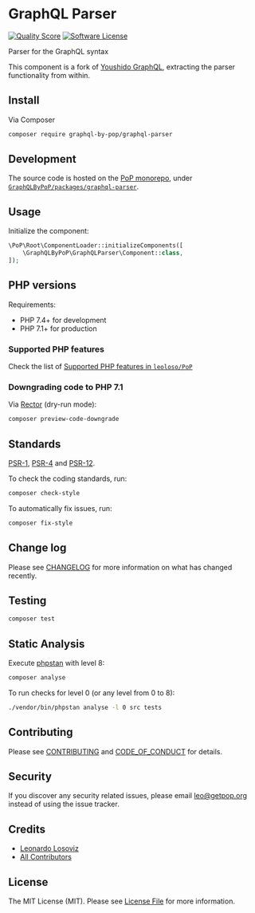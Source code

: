 # GraphQL Parser

<!-- [![Build Status][ico-travis]][link-travis] -->
[![Quality Score][ico-code-quality]][link-code-quality]
[![Software License][ico-license]](LICENSE.md)

<!--
[![Latest Version on Packagist][ico-version]][link-packagist]
[![Coverage Status][ico-scrutinizer]][link-scrutinizer]
[![Total Downloads][ico-downloads]][link-downloads]
-->

Parser for the GraphQL syntax

This component is a fork of [Youshido GraphQL](https://github.com/youshido-php/GraphQL), extracting the parser functionality from within.

## Install

Via Composer

``` bash
composer require graphql-by-pop/graphql-parser
```

## Development

The source code is hosted on the [PoP monorepo](https://github.com/leoloso/PoP), under [`GraphQLByPoP/packages/graphql-parser`](https://github.com/leoloso/PoP/tree/master/layers/GraphQLByPoP/packages/graphql-parser).

## Usage

Initialize the component:

``` php
\PoP\Root\ComponentLoader::initializeComponents([
    \GraphQLByPoP\GraphQLParser\Component::class,
]);
```

## PHP versions

Requirements:

- PHP 7.4+ for development
- PHP 7.1+ for production

### Supported PHP features

Check the list of [Supported PHP features in `leoloso/PoP`](https://github.com/leoloso/PoP/#supported-php-features)

### Downgrading code to PHP 7.1

Via [Rector](https://github.com/rectorphp/rector) (dry-run mode):

```bash
composer preview-code-downgrade
```

## Standards

[PSR-1](https://www.php-fig.org/psr/psr-1), [PSR-4](https://www.php-fig.org/psr/psr-4) and [PSR-12](https://www.php-fig.org/psr/psr-12).

To check the coding standards, run:

``` bash
composer check-style
```

To automatically fix issues, run:

``` bash
composer fix-style
```

## Change log

Please see [CHANGELOG](CHANGELOG.md) for more information on what has changed recently.

## Testing

``` bash
composer test
```

## Static Analysis

Execute [phpstan](https://github.com/phpstan/phpstan) with level 8:

``` bash
composer analyse
```

To run checks for level 0 (or any level from 0 to 8):

``` bash
./vendor/bin/phpstan analyse -l 0 src tests
```

## Contributing

Please see [CONTRIBUTING](CONTRIBUTING.md) and [CODE_OF_CONDUCT](CODE_OF_CONDUCT.md) for details.

## Security

If you discover any security related issues, please email leo@getpop.org instead of using the issue tracker.

## Credits

- [Leonardo Losoviz][link-author]
- [All Contributors][link-contributors]

## License

The MIT License (MIT). Please see [License File](LICENSE.md) for more information.

[ico-version]: https://img.shields.io/packagist/v/graphql-by-pop/graphql-parser.svg?style=flat-square
[ico-license]: https://img.shields.io/badge/license-MIT-brightgreen.svg?style=flat-square
[ico-travis]: https://img.shields.io/travis/graphql-by-pop/graphql-parser/master.svg?style=flat-square
[ico-scrutinizer]: https://img.shields.io/scrutinizer/coverage/g/graphql-by-pop/graphql-parser.svg?style=flat-square
[ico-code-quality]: https://img.shields.io/scrutinizer/g/graphql-by-pop/graphql-parser.svg?style=flat-square
[ico-downloads]: https://img.shields.io/packagist/dt/graphql-by-pop/graphql-parser.svg?style=flat-square

[link-packagist]: https://packagist.org/packages/graphql-by-pop/graphql-parser
[link-travis]: https://travis-ci.org/graphql-by-pop/graphql-parser
[link-scrutinizer]: https://scrutinizer-ci.com/g/graphql-by-pop/graphql-parser/code-structure
[link-code-quality]: https://scrutinizer-ci.com/g/graphql-by-pop/graphql-parser
[link-downloads]: https://packagist.org/packages/graphql-by-pop/graphql-parser
[link-author]: https://github.com/leoloso
[link-contributors]: ../../../../../../contributors
